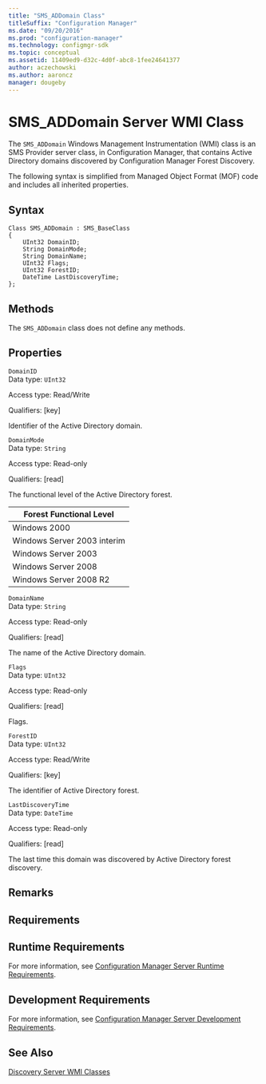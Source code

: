 ```yaml
---
title: "SMS_ADDomain Class"
titleSuffix: "Configuration Manager"
ms.date: "09/20/2016"
ms.prod: "configuration-manager"
ms.technology: configmgr-sdk
ms.topic: conceptual
ms.assetid: 11409ed9-d32c-4d0f-abc8-1fee24641377
author: aczechowski
ms.author: aaroncz
manager: dougeby
---
```

# SMS_ADDomain Server WMI Class
The `SMS_ADDomain` Windows Management Instrumentation (WMI) class is an SMS Provider server class, in Configuration Manager, that contains Active Directory domains discovered by Configuration Manager Forest Discovery.  

 The following syntax is simplified from Managed Object Format (MOF) code and includes all inherited properties.  

## Syntax  

```  
Class SMS_ADDomain : SMS_BaseClass  
{  
    UInt32 DomainID;  
    String DomainMode;  
    String DomainName;  
    UInt32 Flags;  
    UInt32 ForestID;  
    DateTime LastDiscoveryTime;  
};  
```  

## Methods  
 The `SMS_ADDomain` class does not define any methods.  

## Properties  
 `DomainID`  
 Data type: `UInt32`  

 Access type: Read/Write  

 Qualifiers: [key]  

 Identifier of the Active Directory domain.  

 `DomainMode`  
 Data type: `String`  

 Access type: Read-only  

 Qualifiers: [read]  

 The functional level of the Active Directory forest.  

|Forest Functional Level|  
|-----------------------------|  
|Windows 2000|  
|Windows Server 2003 interim|  
|Windows Server 2003|  
|Windows Server 2008|  
|Windows Server 2008 R2|  

 `DomainName`  
 Data type: `String`  

 Access type: Read-only  

 Qualifiers: [read]  

 The name of the Active Directory domain.  

 `Flags`  
 Data type: `UInt32`  

 Access type: Read-only  

 Qualifiers: [read]  

 Flags.   

 `ForestID`  
 Data type: `UInt32`  

 Access type: Read/Write  

 Qualifiers: [key]  

 The identifier of Active Directory forest.  

 `LastDiscoveryTime`  
 Data type: `DateTime`  

 Access type: Read-only  

 Qualifiers: [read]  

 The last time this domain was discovered by Active Directory forest discovery.  

## Remarks  

## Requirements  

## Runtime Requirements  
 For more information, see [Configuration Manager Server Runtime Requirements](../../../../../develop/core/reqs/server-runtime-requirements.md).  

## Development Requirements  
 For more information, see [Configuration Manager Server Development Requirements](../../../../../develop/core/reqs/server-development-requirements.md).  

## See Also  
 [Discovery Server WMI Classes](../../../../../develop/reference/core/servers/configure/discovery-server-wmi-classes.md)
